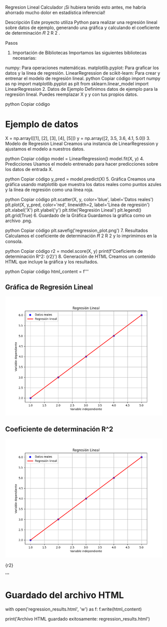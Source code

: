 Regresion Lineal Calculador
¡Si hubiera tenido esto antes, me habría ahorrado mucho dolor en estadística inferencial!

Descripción
Este proyecto utiliza Python para realizar una regresión lineal sobre datos de ejemplo, generando una gráfica y calculando el coeficiente de determinación 
𝑅
2
R 
2
 .

Pasos
1. Importación de Bibliotecas
Importamos las siguientes bibliotecas necesarias:

numpy: Para operaciones matemáticas.
matplotlib.pyplot: Para graficar los datos y la línea de regresión.
LinearRegression de scikit-learn: Para crear y entrenar el modelo de regresión lineal.
python
Copiar código
import numpy as np
import matplotlib.pyplot as plt
from sklearn.linear_model import LinearRegression
2. Datos de Ejemplo
Definimos datos de ejemplo para la regresión lineal. Puedes reemplazar X y y con tus propios datos.

python
Copiar código
# Ejemplo de datos
X = np.array([[1], [2], [3], [4], [5]])
y = np.array([2, 3.5, 3.6, 4.1, 5.0])
3. Modelo de Regresión Lineal
Creamos una instancia de LinearRegression y ajustamos el modelo a nuestros datos.

python
Copiar código
model = LinearRegression()
model.fit(X, y)
4. Predicciones
Usamos el modelo entrenado para hacer predicciones sobre los datos de entrada X.

python
Copiar código
y_pred = model.predict(X)
5. Gráfica
Creamos una gráfica usando matplotlib que muestra los datos reales como puntos azules y la línea de regresión como una línea roja.

python
Copiar código
plt.scatter(X, y, color='blue', label='Datos reales')
plt.plot(X, y_pred, color='red', linewidth=2, label='Línea de regresión')
plt.xlabel('X')
plt.ylabel('y')
plt.title('Regresión Lineal')
plt.legend()
plt.grid(True)
6. Guardado de la Gráfica
Guardamos la gráfica como un archivo .png.

python
Copiar código
plt.savefig('regression_plot.png')
7. Resultados
Calculamos el coeficiente de determinación 
𝑅
2
R 
2
  y lo imprimimos en la consola.

python
Copiar código
r2 = model.score(X, y)
print(f'Coeficiente de determinación R^2: {r2}')
8. Generación de HTML
Creamos un contenido HTML que incluye la gráfica y los resultados.

python
Copiar código
html_content = f'''
<!DOCTYPE html>
<html>
<head>
  <title>Resultados de Regresión Lineal</title>
</head>
<body>
  <h2>Gráfica de Regresión Lineal</h2>
  <img src="regression_plot.png" alt="Gráfica de Regresión Lineal">
  <h2>Coeficiente de determinación R^2</h2>
  <img src="regression_plot.png" alt="![image](https://github.com/Dahakablue/RegresionLinealCalculador/assets/72954658/56a95cae-5117-4c70-9c81-3a8151e362b7)
">
  <p>{r2}</p>
</body>
</html>
'''

# Guardado del archivo HTML
with open('regression_results.html', 'w') as f:
    f.write(html_content)

print('Archivo HTML guardado exitosamente: regression_results.html')

